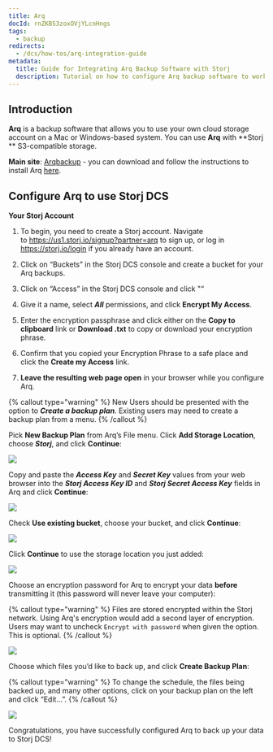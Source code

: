 ```yaml
---
title: Arq
docId: rnZKB53zoxOVjYLcnHngs
tags:
  - backup
redirects:
  - /dcs/how-tos/arq-integration-guide
metadata:
  title: Guide for Integrating Arq Backup Software with Storj
  description: Tutorial on how to configure Arq backup software to work with Storj, along with detailed instructions to create and implement a backup plan.
---
```


## Introduction

**Arq** is a backup software that allows you to use your own cloud storage account on a Mac or Windows-based system. You can use **Arq** with **Storj ** S3-compatible storage.

**Main site**: [Arqbackup](https://www.arqbackup.com/) - you can download and follow the instructions to install Arq [here](https://www.arqbackup.com/download/).

## Configure Arq to use Storj DCS

**Your Storj Account**

1.  To begin, you need to create a Storj account. Navigate to <https://us1.storj.io/signup?partner=arq> to sign up, or log in <https://storj.io/login> if you already have an account.

2.  Click on “Buckets” in the Storj DCS console and create a bucket for your Arq backups.

3.  Click on “Access” in the Storj DCS console and click "[](docId:ObsfiEHKpVU7JTdGtW-3t)“

4.  Give it a name, select **_All_** permissions, and click **Encrypt My Access**.

5.  Enter the encryption passphrase and click either on the **Copy to clipboard** link or **Download .txt** to copy or download your encryption phrase.

6.  Confirm that you copied your Encryption Phrase to a safe place and click the **Create my Access** link.

7.  **Leave the resulting web page open** in your browser while you configure Arq.

{% callout type="warning"  %}
New Users should be presented with the option to **_Create a backup plan_**. Existing users may need to create a backup plan from a menu.
{% /callout %}

Pick **New Backup Plan** from Arq’s File menu. Click **Add Storage Location**, choose **_Storj_**, and click **Continue**:

![](https://link.storjshare.io/raw/jua7rls6hkx5556qfcmhrqed2tfa/docs/images/N6I8rnUYX8QGa5aRKP-x0_image-34-2.png)

Copy and paste the **_Access Key_** and **_Secret Key_** values from your web browser into the **_Storj Access Key ID_** and **_Storj Secret Access Key_** fields in Arq and click **Continue**:

![](https://link.storjshare.io/raw/jua7rls6hkx5556qfcmhrqed2tfa/docs/images/Wrpn4kV2MWr2CPD98kuqa_image-42.png)

Check **Use existing bucket**, choose your bucket, and click **Continue**:

![](https://link.storjshare.io/raw/jua7rls6hkx5556qfcmhrqed2tfa/docs/images/fNyYgCE3ujxntenNyK-ca_image-32-2.png)

Click **Continue** to use the storage location you just added:

![](https://link.storjshare.io/raw/jua7rls6hkx5556qfcmhrqed2tfa/docs/images/RM5tmZXEaSn36pqkbes4N_screen-shot-2022-05-27-at-94548-am-1024x814.png)

Choose an encryption password for Arq to encrypt your data **before** transmitting it (this password will never leave your computer):

{% callout type="warning"  %}
Files are stored encrypted within the Storj network. Using Arq's encryption would add a second layer of encryption. Users may want to uncheck `Encrypt with password` when given the option. This is optional.&#x20;
{% /callout %}

![](https://link.storjshare.io/raw/jua7rls6hkx5556qfcmhrqed2tfa/docs/images/j-ej_S6qiBjUl-c_-ggZb_screen-shot-2022-05-27-at-94638-am-1024x814.png)

Choose which files you’d like to back up, and click **Create Backup Plan**:

{% callout type="warning"  %}
To change the schedule, the files being backed up, and many other options, click on your backup plan on the left and click “Edit…”.
{% /callout %}

![](https://link.storjshare.io/raw/jua7rls6hkx5556qfcmhrqed2tfa/docs/images/snmPnsOGwsJ2aQ7Ub_wiy_screen-shot-2022-05-27-at-94712-am-1024x814.png)

Congratulations, you have successfully configured Arq to back up your data to Storj DCS!
